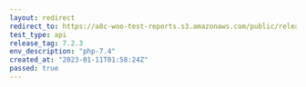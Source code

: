 ```yaml
---
layout: redirect
redirect_to: https://a8c-woo-test-reports.s3.amazonaws.com/public/release/7.2.3/php-7.4/api/index.html
test_type: api
release_tag: 7.2.3
env_description: "php-7.4"
created_at: "2023-01-11T01:58:24Z"
passed: true
---
```

